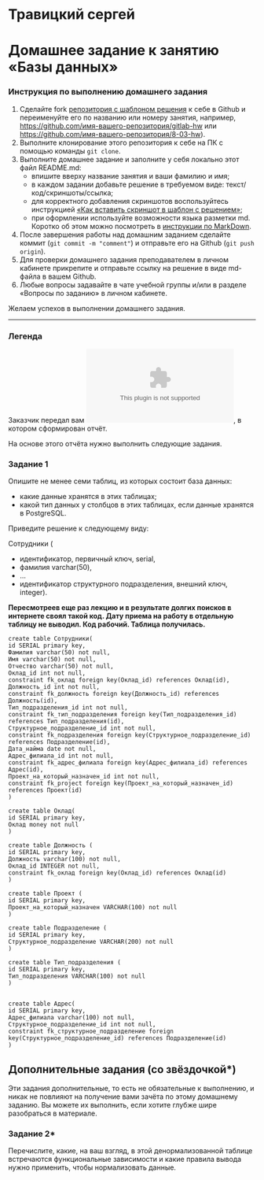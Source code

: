 # Травицкий сергей
# Домашнее задание к занятию «Базы данных»

### Инструкция по выполнению домашнего задания

1. Сделайте fork [репозитория c шаблоном решения](https://github.com/netology-code/sys-pattern-homework) к себе в Github и переименуйте его по названию или номеру занятия, например, https://github.com/имя-вашего-репозитория/gitlab-hw или https://github.com/имя-вашего-репозитория/8-03-hw).
2. Выполните клонирование этого репозитория к себе на ПК с помощью команды `git clone`.
3. Выполните домашнее задание и заполните у себя локально этот файл README.md:
   - впишите вверху название занятия и ваши фамилию и имя;
   - в каждом задании добавьте решение в требуемом виде: текст/код/скриншоты/ссылка;
   - для корректного добавления скриншотов воспользуйтесь инструкцией [«Как вставить скриншот в шаблон с решением»](https://github.com/netology-code/sys-pattern-homework/blob/main/screen-instruction.md);
   - при оформлении используйте возможности языка разметки md. Коротко об этом можно посмотреть в [инструкции по MarkDown](https://github.com/netology-code/sys-pattern-homework/blob/main/md-instruction.md).
4. После завершения работы над домашним заданием сделайте коммит (`git commit -m "comment"`) и отправьте его на Github (`git push origin`).
5. Для проверки домашнего задания преподавателем в личном кабинете прикрепите и отправьте ссылку на решение в виде md-файла в вашем Github.
6. Любые вопросы задавайте в чате учебной группы и/или в разделе «Вопросы по заданию» в личном кабинете.

Желаем успехов в выполнении домашнего задания.

---
### Легенда

Заказчик передал вам ![файл в формате Excel](https://github.com/travickiy67/Relational-databases-_Databases/blob/main/files/hw-12-1.xlsx), в котором сформирован отчёт. 

На основе этого отчёта нужно выполнить следующие задания.

### Задание 1

Опишите не менее семи таблиц, из которых состоит база данных:

- какие данные хранятся в этих таблицах;
- какой тип данных у столбцов в этих таблицах, если данные хранятся в PostgreSQL.

Приведите решение к следующему виду:

Сотрудники (

- идентификатор, первичный ключ, serial,
- фамилия varchar(50),
- ...
- идентификатор структурного подразделения, внешний ключ, integer).

**Пересмотреев еще раз лекцию и в результате долгих поисков в интернете своял такой код. Дату приема на работу в отдельную таблицу не выводил. Код рабочий. Таблица получилась.**  

```
create table Сотрудники(
id SERIAL primary key,
Фамилия varchar(50) not null,
Имя varchar(50) not null,
Отчество varchar(50) not null,
Оклад_id int not null,
constraint fk_оклад foreign key(Оклад_id) references Оклад(id),
Должность_id int not null,
constraint fk_должность foreign key(Должность_id) references Должность(id),
Тип_подразделения_id int not null,
constraint fk_тип_подразделения foreign key(Тип_подразделения_id) references Тип_подразделения(id),
Структурное_подразделение_id int not null,
constraint fk_подразделения foreign key(Структурное_подразделение_id) references Подразделение(id),
Дата_найма date not null,
Адрес_филиала_id int not null,
constraint fk_адрес_филиала foreign key(Адрес_филиала_id) references Адрес(id),
Проект_на_который_назначен_id int not null,
constraint fk_project foreign key(Проект_на_который_назначен_id) references Проект(id)
)

create table Оклад(
id SERIAL primary key,
Оклад money not null
)

create table Должность (
id SERIAL primary key,
Должность varchar(100) not null,
Оклад_id INTEGER not null,
constraint fk_оклад foreign key(Оклад_id) references Оклад(id)
)

create table Проект (
id SERIAL primary key, 
Проект_на_который_назначен VARCHAR(100) not null 
)

create table Подразделение (
id SERIAL primary key,
Структурное_подразделение VARCHAR(200) not null 
)

create table Тип_подразделения (
id SERIAL primary key,
Тип_подразделения VARCHAR(100) not null
)


create table Адрес(
id SERIAL primary key,
Адрес_филиала varchar(100) not null,
Структурное_подразделение_id int not null,
constraint fk_структурное_подразделение foreign key(Структурное_подразделение_id) references Подразделение(id)
)
``` 
## Дополнительные задания (со звёздочкой*)
Эти задания дополнительные, то есть не обязательные к выполнению, и никак не повлияют на получение вами зачёта по этому домашнему заданию. Вы можете их выполнить, если хотите глубже шире разобраться в материале.


### Задание 2*

Перечислите, какие, на ваш взгляд, в этой денормализованной таблице встречаются функциональные зависимости и какие правила вывода нужно применить, чтобы нормализовать данные.
